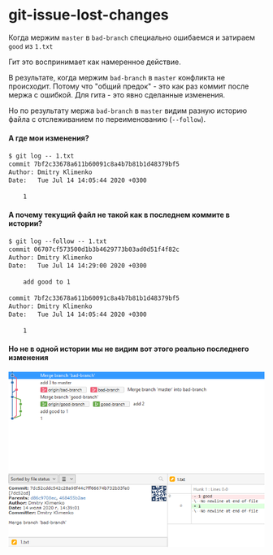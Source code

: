 # git-issue-lost-changes

Когда мержим `master` в `bad-branch` специально ошибаемся и затираем `good` из `1.txt`

Гит это воспринимает как намеренное действие.

В результате, когда мержим `bad-branch` в `master` конфликта не происходит. Потому что "общий предок" - это как раз коммит после мержа с ошибкой. Для гита - это явно сделанные изменения.

Но по результату мержа `bad-branch` в `master` видим разную историю файла с отслеживанием по переименованию (`--follow`).

#### А где мои изменения?
```
$ git log -- 1.txt
commit 7bf2c33678a611b60091c8a4b7b81b1d48379bf5
Author: Dmitry Klimenko
Date:   Tue Jul 14 14:05:44 2020 +0300

    1
```

#### А почему текущий файл не такой как в последнем коммите в истории?
```
$ git log --follow -- 1.txt
commit 06707cf573500d1b3b4629773b03ad0d51f4f82c
Author: Dmitry Klimenko 
Date:   Tue Jul 14 14:29:00 2020 +0300

    add good to 1

commit 7bf2c33678a611b60091c8a4b7b81b1d48379bf5
Author: Dmitry Klimenko 
Date:   Tue Jul 14 14:05:44 2020 +0300

    1
```

#### Но не в одной истории мы не видим вот этого реально последнего изменения

![](merge-bad-branch.png)
